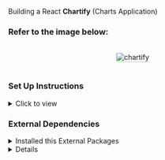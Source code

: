 Building a  React **Chartify** (Charts Application) 

### Refer to the image below:

<br/>
<div style="text-align: center;">
<img src="https://res.cloudinary.com/dqfqwre2q/image/upload/v1719497743/Screenshot_2721_mayr6h.png" alt="chartify" style="max-width:70%;box-shadow:0 2.8px 2.2px rgba(0, 0, 0, 0.12)">
</div>
<br/>


### Set Up Instructions

<details>
<summary>Click to view</summary>

- Download dependencies by running `npm install`
- Start up the app using `npm start`
</details>

### External Dependencies
<details>
<summary>Installed this External Packages</summary>

- Download `npm install chart.js@3.9.1 react-chartjs-2@4.3.1 date-fns@2.29.3`
- `date-fns@2.29.3`
- `html2canvas`
</details>


<details>




> ### _Things to Keep in Mind_
>
> - All components you implement should go in the `src/components` directory.
> - Don't change the component folder names as those are the files being imported into the tests.



## Available Scripts

In the project directory, you can run:

### `npm start`

Runs the app in the development mode.\
Open [http://localhost:3000](http://localhost:3000) to view it in your browser.

The page will reload when you make changes.\
You may also see any lint errors in the console.

### `npm test`

Launches the test runner in the interactive watch mode.\
See the section about [running tests](https://facebook.github.io/create-react-app/docs/running-tests) for more information.

### `npm run build`

Builds the app for production to the `build` folder.\
It correctly bundles React in production mode and optimizes the build for the best performance.

The build is minified and the filenames include the hashes.\
Your app is ready to be deployed!

See the section about [deployment](https://facebook.github.io/create-react-app/docs/deployment) for more information.

### `npm run eject`

**Note: this is a one-way operation. Once you `eject`, you can't go back!**

